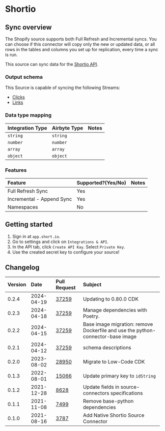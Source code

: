 # Shortio

## Sync overview

The Shopify source supports both Full Refresh and Incremental syncs. You can choose if this connector will copy only the new or updated data, or all rows in the tables and columns you set up for replication, every time a sync is run.

This source can sync data for the [Shortio API](https://developers.short.io/reference).

### Output schema

This Source is capable of syncing the following Streams:

* [Clicks](https://developers.short.io/reference#getdomaindomainidlink_clicks)
* [Links](https://developers.short.io/reference#apilinksget)

### Data type mapping

| Integration Type | Airbyte Type | Notes |
| :--- | :--- | :--- |
| `string` | `string` |  |
| `number` | `number` |  |
| `array` | `array` |  |
| `object` | `object` |  |

### Features

| Feature | Supported?\(Yes/No\) | Notes |
| :--- | :--- | :--- |
| Full Refresh Sync | Yes |  |
| Incremental - Append Sync | Yes |  |
| Namespaces | No |  |

## Getting started

1. Sign in at `app.short.io`.
2. Go to settings and click on `Integrations & API`.
3. In the API tab, click `Create API Kay`. Select `Private Key`.
4. Use the created secret key to configure your source!

## Changelog

| Version | Date       | Pull Request                                             | Subject                                                            |
| :------ | :--------- | :------------------------------------------------------- | :----------------------------------------------------------------- |
| 0.2.4 | 2024-04-19 | [37259](https://github.com/airbytehq/airbyte/pull/37259) | Updating to 0.80.0 CDK |
| 0.2.3 | 2024-04-18 | [37259](https://github.com/airbytehq/airbyte/pull/37259) | Manage dependencies with Poetry. |
| 0.2.2 | 2024-04-15 | [37259](https://github.com/airbytehq/airbyte/pull/37259) | Base image migration: remove Dockerfile and use the python-connector-base image |
| 0.2.1 | 2024-04-12 | [37259](https://github.com/airbytehq/airbyte/pull/37259) | schema descriptions |
| 0.2.0 | 2023-08-02 | [28950](https://github.com/airbytehq/airbyte/pull/28950) | Migrate to Low-Code CDK |
| 0.1.3 | 2022-08-01 | [15066](https://github.com/airbytehq/airbyte/pull/15066) | Update primary key to `idString` |
| 0.1.2 | 2021-12-28 | [8628](https://github.com/airbytehq/airbyte/pull/8628) | Update fields in source-connectors specifications |
| 0.1.1 | 2021-11-08 | [7499](https://github.com/airbytehq/airbyte/pull/7499) | Remove base-python dependencies |
|  0.1.0  | 2021-08-16 | [3787](https://github.com/airbytehq/airbyte/pull/5418)   | Add Native Shortio Source Connector                                |

